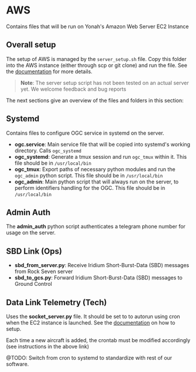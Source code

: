 # AWS

Contains files that will be run on Yonah's Amazon Web Server EC2 Instance

## Overall setup

The setup of AWS is managed by the `server_setup.sh` file. Copy this folder into the AWS instance (either through scp or git clone) and run the file. See the [documentation](https://github.com/yonahbox/Yonah_ROS_packages/wiki/Software-Installation#server-side-installation) for more details.

> **Note**: The server setup script has not been tested on an actual server yet. We welcome feedback and bug reports

The next sections give an overview of the files and folders in this section:

## Systemd

Contains files to configure OGC service in systemd on the server.

* **ogc.service**: Main service file that will be copied into systemd's working directory. Calls `ogc_systemd`
* **ogc_systemd**: Generate a tmux session and run `ogc_tmux` within it. This file should be in `/usr/local/bin`
* **ogc_tmux**: Export paths of necessary python modules and run the `ogc_admin` python script. This file should be in `/usr/local/bin`
* **ogc_admin**: Main python script that will always run on the server, to perform identifiers handling for the OGC. This file should be in `/usr/local/bin`

## Admin Auth

The **admin_auth** python script authenticates a telegram phone number for usage on the server. 

## SBD Link (Ops)

* **sbd_from_server.py**: Receive Iridium Short-Burst-Data (SBD) messages from Rock Seven server
* **sbd_to_gcs.py**: Forward Iridium Short-Burst-Data (SBD) messages to Ground Control

## Data Link Telemetry (Tech)

Uses the **socket_server.py** file. It should be set to to autorun using cron when the EC2 instance is launched. See the [documentation](https://github.com/yonahbox/Yonah_ROS_packages/wiki/Software-Installation#data-link-tech-script) on how to setup.

Each time a new aircraft is added, the crontab must be modified accordingly (see instructions in the above link)

@TODO: Switch from cron to systemd to standardize with rest of our software.